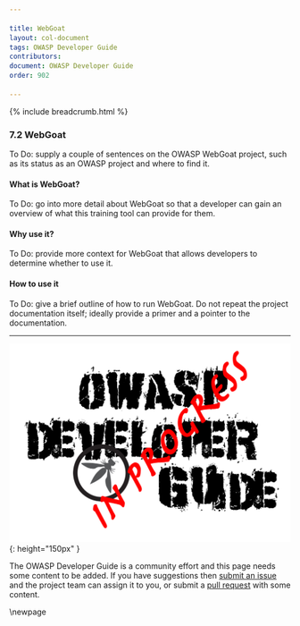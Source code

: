 ```yaml
---

title: WebGoat
layout: col-document
tags: OWASP Developer Guide
contributors:
document: OWASP Developer Guide
order: 902

---
```


{% include breadcrumb.html %}

### 7.2 WebGoat

To Do: supply a couple of sentences on the OWASP WebGoat project,
such as its status as an OWASP project and where to find it.

#### What is WebGoat?

To Do: go into more detail about WebGoat so that a developer
can gain an overview of what this training tool can provide for them.

#### Why use it?

To Do: provide more context for WebGoat that allows developers to determine whether to use it.

#### How to use it

To Do: give a brief outline of how to run WebGoat.
Do not repeat the project documentation itself; ideally provide a primer and a pointer to the documentation.

----

![Developer Guide](../assets/images/dg_wip.png "OWASP Developer Guide"){: height="150px" }

The OWASP Developer Guide is a community effort and this page needs some content to be added.
If you have suggestions then [submit an issue][issue0902] and the project team can assign it to you,
or submit a [pull request][pr] with some content.

[issue0902]: https://github.com/OWASP/www-project-developer-guide/issues/new?labels=enhancement&template=request.md&title=Update:%2009-training-education/02-webgoat
[pr]: https://github.com/OWASP/www-project-developer-guide/pulls

\newpage
